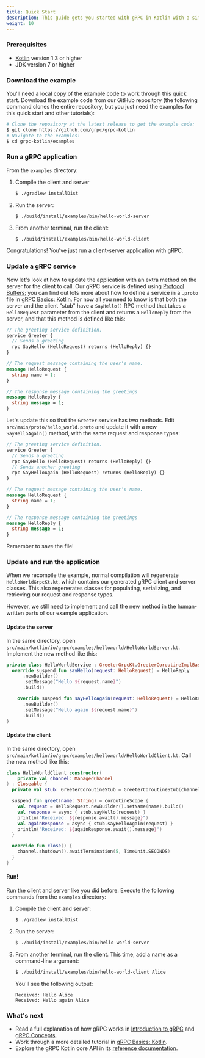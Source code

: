 ```yaml
---
title: Quick Start
description: This guide gets you started with gRPC in Kotlin with a simple working example.
weight: 10
---
```


### Prerequisites

- [Kotlin][] version 1.3 or higher
- JDK version 7 or higher

### Download the example

You'll need a local copy of the example code to work through this quick start.
Download the example code from our GitHub repository (the following command
clones the entire repository, but you just need the examples for this quick start
and other tutorials):

```sh
# Clone the repository at the latest release to get the example code:
$ git clone https://github.com/grpc/grpc-kotlin
# Navigate to the examples:
$ cd grpc-kotlin/examples
```

### Run a gRPC application

From the `examples` directory:

 1. Compile the client and server

    ```sh
    $ ./gradlew installDist
    ```

 2. Run the server:

    ```sh
    $ ./build/install/examples/bin/hello-world-server
    ```

 3. From another terminal, run the client:

    ```sh
    $ ./build/install/examples/bin/hello-world-client
    ```

Congratulations! You've just run a client-server application with gRPC.

### Update a gRPC service

Now let's look at how to update the application with an extra method on the
server for the client to call. Our gRPC service is defined using [Protocol
Buffers][pb]; you can find out lots more about how to define a service in a
`.proto` file in [gRPC Basics: Kotlin](/docs/tutorials/basic/kotlin). For now
all you need to know is that both the server and the client "stub" have a
`SayHello()` RPC method that takes a `HelloRequest` parameter from the client
and returns a `HelloReply` from the server, and that this method is defined like
this:


```protobuf
// The greeting service definition.
service Greeter {
  // Sends a greeting
  rpc SayHello (HelloRequest) returns (HelloReply) {}
}

// The request message containing the user's name.
message HelloRequest {
  string name = 1;
}

// The response message containing the greetings
message HelloReply {
  string message = 1;
}
```
Let's update this so that the `Greeter` service has two methods. Edit
`src/main/proto/hello_world.proto` and update it with a new `SayHelloAgain()`
method, with the same request and response types:

```protobuf
// The greeting service definition.
service Greeter {
  // Sends a greeting
  rpc SayHello (HelloRequest) returns (HelloReply) {}
  // Sends another greeting
  rpc SayHelloAgain (HelloRequest) returns (HelloReply) {}
}

// The request message containing the user's name.
message HelloRequest {
  string name = 1;
}

// The response message containing the greetings
message HelloReply {
  string message = 1;
}
```

Remember to save the file!

### Update and run the application

When we recompile the example, normal compilation will regenerate
`HelloWorldGrpcKt.kt`, which contains our generated gRPC client and server classes.
This also regenerates classes for populating, serializing, and retrieving our
request and response types.

However, we still need to implement and call the new method in the human-written
parts of our example application.

#### Update the server

In the same directory, open
`src/main/kotlin/io/grpc/examples/helloworld/HelloWorldServer.kt`. Implement the
new method like this:

```kotlin
private class HelloWorldService : GreeterGrpcKt.GreeterCoroutineImplBase() {
  override suspend fun sayHello(request: HelloRequest) = HelloReply
      .newBuilder()
      .setMessage("Hello ${request.name}")
      .build()

    override suspend fun sayHelloAgain(request: HelloRequest) = HelloReply
      .newBuilder()
      .setMessage("Hello again ${request.name}")
      .build()
}
```

#### Update the client

In the same directory, open
`src/main/kotlin/io/grpc/examples/helloworld/HelloWorldClient.kt`. Call the new
method like this:

```kotlin
class HelloWorldClient constructor(
    private val channel: ManagedChannel
) : Closeable {
  private val stub: GreeterCoroutineStub = GreeterCoroutineStub(channel)

  suspend fun greet(name: String) = coroutineScope {
    val request = HelloRequest.newBuilder().setName(name).build()
    val response = async { stub.sayHello(request) }
    println("Received: ${response.await().message}")
    val againResponse = async { stub.sayHelloAgain(request) }
    println("Received: ${againResponse.await().message}")
  }

  override fun close() {
    channel.shutdown().awaitTermination(5, TimeUnit.SECONDS)
  }
}
```

#### Run!

Run the client and server like you did before. Execute the following commands
from the `examples` directory:

 1. Compile the client and server:

    ```sh
    $ ./gradlew installDist
    ```

 2. Run the server:

    ```sh
    $ ./build/install/examples/bin/hello-world-server
    ```

 3. From another terminal, run the client. This time, add a name as a
    command-line argument:

    ```sh
    $ ./build/install/examples/bin/hello-world-client Alice
    ```

    You'll see the following output:

    ```nocode
    Received: Hello Alice
    Received: Hello again Alice
    ```

### What's next

- Read a full explanation of how gRPC works in [Introduction to gRPC](/docs/what-is-grpc/introduction)
  and [gRPC Concepts](/docs/guides/concepts/).
- Work through a more detailed tutorial in [gRPC Basics: Kotlin](/docs/tutorials/basic/kotlin/).
- Explore the gRPC Kotlin core API in its [reference
  documentation](/grpc-kotlin/grpc-kotlin-stub).

[Kotlin]: https://kotlinlang.org
[pb]: https://developers.google.com/protocol-buffers
